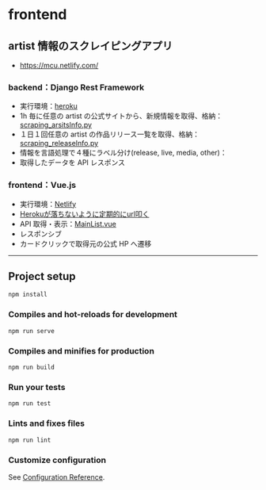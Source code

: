 # frontend

## artist 情報のスクレイピングアプリ

- https://mcu.netlify.com/

### backend：Django Rest Framework

- 実行環境：[heroku](https://jp.heroku.com/)
- 1h 毎に任意の artist の公式サイトから、新規情報を取得、格納：[scraping_arsitsInfo.py](https://github.com/ooyu-kioo/backend_django_mcu/blob/master/scraping/management/commands/scraping_artistInfo.py)
- １日１回任意の artist の作品リリース一覧を取得、格納：[scraping_releaseInfo.py](https://github.com/ooyu-kioo/backend_django_mcu/blob/master/scraping/management/commands/scraping_releaseInfo.py)
- 情報を言語処理で４種にラベル分け(release, live, media, other)：
- 取得したデータを API レスポンス

### frontend：Vue.js

- 実行環境：[Netlify](https://www.netlify.com/)
- [Herokuが落ちないように定期的にurl叩く](https://uptimerobot.com/)
- API 取得・表示：[MainList.vue](https://github.com/ooyu-kioo/frontend_vue_mcu/blob/master/src/views/MainList.vue)
- レスポンシブ
- カードクリックで取得元の公式 HP へ遷移

***

## Project setup

```
npm install
```

### Compiles and hot-reloads for development

```
npm run serve
```

### Compiles and minifies for production

```
npm run build
```

### Run your tests

```
npm run test
```

### Lints and fixes files

```
npm run lint
```

### Customize configuration

See [Configuration Reference](https://cli.vuejs.org/config/).
